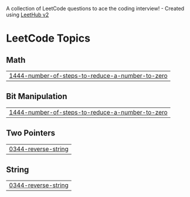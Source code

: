 A collection of LeetCode questions to ace the coding interview! - Created using [LeetHub v2](https://github.com/arunbhardwaj/LeetHub-2.0)
<!---LeetCode Topics Start-->
# LeetCode Topics
## Math
|  |
| ------- |
| [1444-number-of-steps-to-reduce-a-number-to-zero](https://github.com/AdityaBharde/DSA/tree/master/1444-number-of-steps-to-reduce-a-number-to-zero) |
## Bit Manipulation
|  |
| ------- |
| [1444-number-of-steps-to-reduce-a-number-to-zero](https://github.com/AdityaBharde/DSA/tree/master/1444-number-of-steps-to-reduce-a-number-to-zero) |
## Two Pointers
|  |
| ------- |
| [0344-reverse-string](https://github.com/AdityaBharde/DSA/tree/master/0344-reverse-string) |
## String
|  |
| ------- |
| [0344-reverse-string](https://github.com/AdityaBharde/DSA/tree/master/0344-reverse-string) |
<!---LeetCode Topics End-->